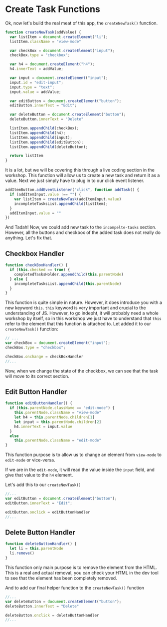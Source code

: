 # Create Task Functions

Ok, now let's build the real meat of this app, the `createNewTask()` function.

```js
function createNewTask(addValue) {
  var listItem = document.createElement("li");
  listItem.className = "view-mode"

  var checkBox = document.createElement("input");
  checkBox.type = "checkbox";

  var h4 = document.createElement("h4");
  h4.innerText = addValue;

  var input = document.createElement("input");
  input.id = "edit-input";
  input.type = "text";
  input.value = addValue;

  var editButton = document.createElement("button");
  editButton.innerText = "Edit";

  var deleteButton = document.createElement("button");
  deleteButton.innerText = "Delete"

  listItem.appendChild(checkBox);
  listItem.appendChild(h4);
  listItem.appendChild(input);
  listItem.appendChild(editButton);
  listItem.appendChild(deleteButton);

  return listItem
}
```

It is a lot, but we will be covering this through a live coding section in the workshop. This function will allow us to create a new task and return it as a value. Next we just simply have to plug in to our click event listener.

```js
addItemButton.addEventListener("click", function addTask() {
  if (addItemInput.value !== "") {
    var listItem = createNewTask(addItemInput.value)
    incompleteTasksList.appendChild(listItem);
  }
  addItemInput.value = ""
})
```

And Tadah! Now, we could add new task to the `incompelte-tasks` section. However, all the buttons and checkbox of the added task does not really do anything. Let's fix that.

## Checkbox Handler
```js
function checkBoxHandler() {
  if (this.checked == true) {
    completedTasksHolder.appendChild(this.parentNode)
  } else {
    incompleteTasksList.appendChild(this.parentNode)
  }
}
```

This function is quite simple in nature. However, it does introduce you with a new keyword `this`. `this` keyword is very important and crucial to the understanding of JS. However, to go indepht, it will probably need a whole workshop by itself, so in this workshop we just have to understand that `this` refer to the element that this function is attached to. Let added it to our `createNewTask()` function:

```js
// ...
var checkBox = document.createElement("input");
checkBox.type = "checkbox";

checkBox.onchange = checkBoxHandler
//...
```

Now, when we change the state of the checkbox, we can see that the task will move to its correct section.

## Edit Button Handler
```js
function editButtonHandler() {
  if (this.parentNode.className == "edit-mode") {
    this.parentNode.className = "view-mode"
    let h4 = this.parentNode.children[1]
    let input = this.parentNode.children[2]
    h4.innerText = input.value
  }
  else
    this.parentNode.className = "edit-mode"
}
```

This function purpose is to allow us to change an element from `view-mode` to `edit-mode` or vice-versa. 

If we are in the `edit-mode`, it will read the value inside the `input` field, and give that value to the `h4` element.

Let's add this to our `createNewTask()`

```js
//...
var editButton = document.createElement("button");
editButton.innerText = "Edit";

editButton.onclick = editButtonHandler
//...
```

## Delete Button Handler
```js
function deleteButtonHandler() {
  let li = this.parentNode
  li.remove()
}
```

This function only main purpose is to remove the element from the HTML. This is a real and actual removal, you can check your HTML in the dev tool to see that the element has been completely removed.

And to add our final helper function to the `createNewTask()` function

```js
//...
var deleteButton = document.createElement("button");
deleteButton.innerText = "Delete"

deleteButton.onclick = deleteButtonHandler
//...
```
